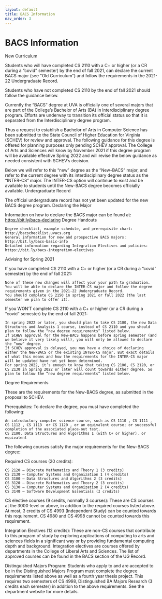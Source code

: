 ```yaml
---
layout: default
title: BACS Information
nav_order: 3
---
```


# BACS Information

New Curriculum

Students who will have completed CS 2110 with a C+ or higher (or a CR during a “covid” semester) by the end of fall 2021, can declare the current BACS major (see "Old Curriculum") and follow the requirements in the 2021-22 Undergraduate Record.

Students who have not completed CS 2110 by the end of fall 2021 should follow the guidance below.

Currently the “BACS” degree at UVA is officially one of several majors that are part of the College’s Bachelor of Arts (BA) in Interdisciplinary degree program. Efforts are underway to transition its official status so that it is separated from the Interdisciplinary degree program.

Thus a request to establish a Bachelor of Arts in Computer Science has been submitted to the State Council of Higher Education for Virginia (SCHEV) for review and approval.  The following guidance for this degree is offered for planning purposes only pending SCHEV approval.  The College of Arts and Sciences will know by November 2021 if this degree program will be available effective Spring 2022 and will revise the below guidance as needed consistent with SCHEV’s decision.

Below we will refer to this “new” degree as the “New-BACS” major, and refer to the current degree with its interdisciplinary degree status as the “INTER-CS” major.  The INTER-CS option will continue to exist and be available to students until the New-BACS degree becomes officially available.
Undergraduate Record

The official undergraduate record has not yet been updated for the new BACS degree program.
Declaring the Major

Information on how to declare the BACS major can be found at: https://bit.ly/bacs-declaring
Degree Handouts

    Degree checklist, example schedule, and prerequisite chart: http://bacschecklist.uvacs.org
    General information for new and prospective BACS majors: http://bit.ly/bacs-basic-info
    Detailed information regarding Integration Electives and policies: https://bit.ly/bacs-integration-electives


Advising for Spring 2021

If you have completed CS 2110 with a C+ or higher (or a CR during a “covid” semester) by the end of fall 2021:

    None of these new changes will affect your your path to graduation.
    You will be able to declare the INTER-CS major and follow the degree requirements given in the 2021-22 Undergraduate Record.
    You should complete CS 2150 in spring 2021 or fall 2022 (the last semester we plan to offer it).


If you WON’T complete CS 2110 with a C+ or higher (or a CR during a “covid” semester) by the end of fall 2021: 

    In spring 2022 or later, you should plan to take CS 2100, the new Data Structures and Analysis 1 course, instead of CS 2110 and you should plan to follow the “new degree requirements” listed below.
    If SCHEV approval for the New-BACS happens before spring semester (and we believe it very likely will), you will only be allowed to declare the “new” degree.
    If SCHEV approval is delayed, you may have a choice of declaring either the New-BACS or the existing INTER-CS major. But exact details of what this means and how the requirements for the INTER-CS major will be updated have not yet been determined.
    For spring 2022, it’s enough to know that taking CS 2100, CS 2120, or CS 2130 in Spring 2022 or later will count towards either degree. So plan to follow the “new degree requirements” listed below.


Degree Requirements

These are the requirements for the New-BACS degree, as submitted in the proposal to SCHEV.

Prerequisites: To declare the degree, you must have completed the following:

    An introductory computer science course, such as CS 1110 , CS 1111 , CS 1112 , CS 1113  or CS 1120 , or an equivalent course; or successful completion of the associated place-out test.
    CS 2100, Data Structures and Algorithms 1 (with C+ or higher), or equivalent


The following courses satisfy the major requirements for the New-BACS degree:

Required CS courses (20 credits):

    CS 2120 – Discrete Mathematics and Theory 1 (3 credits)
    CS 2130 – Computer Systems and Organization 1 (4 credits)
    CS 3100 – Data Structures and Algorithms 2 (3 credits)
    CS 3120 – Discrete Mathematics and Theory 2 (3 credits)
    CS 3130 – Computer Systems and Organization 2 (4 credits)
    CS 3140 – Software Development Essentials (3 credits)


CS elective courses (9 credits, normally 3 courses):
These are CS courses at the 3000-level or above, in addition to the required courses listed above. At most, 3 credits of CS 4993 (Independent Study) can be counted towards this requirement. CS 4980 and CS 4998 cannot be counted towards this requirement.

Integration Electives (12 credits):
These are non-CS courses that contribute to this program of study by exploring applications of computing to arts and sciences fields in a significant way or by providing fundamental computing depth and background. Integration electives are courses offered by departments in the College of Liberal Arts and Sciences. The list of approved courses can be found in the BACS section of the UG Record.

Distinguished Majors Program:
Students who apply to and are accepted to be in the Distinguished Majors Program must complete the degree requirements listed above as well as a fourth year thesis project. This requires two semesters of CS 4998, Distinguished BA Majors Research (3 credits each semester) in addition to the above requirements. See the department website for more details.

